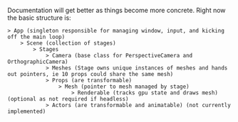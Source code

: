 Documentation will get better as things become more concrete. Right now the basic structure is:

```
> App (singleton responsible for managing window, input, and kicking off the main loop)
	> Scene (collection of stages)
		> Stages
			> Camera (base class for PerspectiveCamera and OrthographicCamera)
			> Meshes (Stage owns unique instances of meshes and hands out pointers, ie 10 props could share the same mesh)
			> Props (are transformable)
				> Mesh (pointer to mesh managed by stage)
					> Renderable (tracks gpu state and draws mesh) (optional as not required if headless)
			> Actors (are transformable and animatable) (not currently implemented)
```